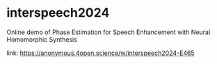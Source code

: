 # interspeech2024
Online demo of Phase Estimation for Speech Enhancement with Neural Homomorphic Synthesis 
    
link: https://anonymous.4open.science/w/interspeech2024-E465